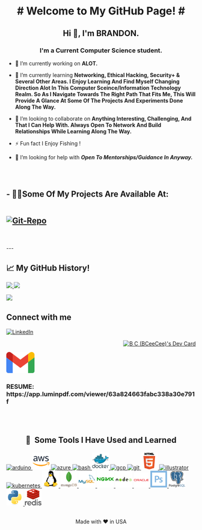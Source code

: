 <html>
  <head>
<!---
Reddragon300/Reddragon300 is a ✨ special ✨ repository because its `README.md` (this file) appears on your GitHub profile.
You can click the Preview link to take a look at your changes.
--->

<h1 align="center"># Welcome to My GitHub Page! #</h1>
<h2 align="center">Hi 👋, I'm BRANDON.</h2>
<h3 align="center">I'm a Current Computer Science student.</h3>

- 🔭 I’m currently working on **ALOT.**

- 🌱 I’m currently learning **Networking, Ethical Hacking, Security+ & Several Other Areas. I Enjoy Learning And Find Myself Changing Direction Alot In This Computer Sceince/Information Technology Realm. So As I Navigate Towards The Right Path That Fits Me, This Will Provide A Glance At Some Of The Projects And Experiments Done Along The Way.**

- 👯 I’m looking to collaborate on **Anything Interesting, Challenging, And That I Can Help With. Always Open To Network And Build Relationships While Learning Along The Way.**
- ⚡ Fun fact I Enjoy Fishing !

- 🤝 I’m looking for help with ***Open To Mentorships/Guidance In Anyway.***

<br>
    <br>
<h2>- 👨‍💻Some Of My Projects Are Available At: <tab>
<br>
  <br>

<a href="https://github.com/Reddragon300?tab=repositories"><img src="https://opensource.com/sites/default/files/lead-images/github-universe.jpg" alt="Git-Repo" style="width:75px;height:55px;"> 
</a>
</h2>
<br>
  
</body>

<p>---</p>
<h2>📈 My GitHub History!</h2>
<p><a href="https://github.com/reddragon300"> <img src="https://github-readme-stats.vercel.app/api?username=reddragon300&amp;theme=noctis_minimus&amp;show_icons=true" height="180em" /> <img src="https://github-readme-stats.vercel.app/api/top-langs/?username=reddragon300&amp;theme=noctis_minimus&amp;layout=compact" height="180em" /> 
  </a> 
</p>
<p><img src="https://capsule-render.vercel.app/api?type=waving&amp;color=gradient&amp;height=100&amp;section=footer" /></p>

## Connect with me
[![LinkedIn](https://img.shields.io/badge/LinkedIn-Profile-blue?logo=linkedin)](https://www.linkedin.com/in/brandonclaspill)

<div style="text-align: right;">
  <a href="https://app.daily.dev/bcbceecee"><img src="https://api.daily.dev/devcards/2683aaefd1bc487289de42ab25ab4046.png?r=li7" width="400" alt="B C (BCeeCee)'s Dev Card"/></a>
</div>

              
</p>
<p align="left">
     <a href="mailto:claspillb92@gmail.com" title="Gmail">
        <img src="https://raw.githubusercontent.com/king-technologies/.github/main/assets/images/gmail.svg" alt="Gmail" width="75" /></a>
</p>


<h3> RESUME: https://app.luminpdf.com/viewer/63a824663fabc338a30e791f </h3>
</p>

<br>
  <br>
<h2> <p align="center"> 🚀 &nbsp;Some Tools I Have Used and Learned</h3> </p>
<p align="left">
    <a href="https://www.arduino.cc/" target="_blank" rel="noreferrer"> 
  <img src="https://cdn.worldvectorlogo.com/logos/arduino-1.svg" alt="arduino" width="45" height="45"/> </a> <a href="https://aws.amazon.com" target="_blank" rel="noreferrer"> 
<img src="https://raw.githubusercontent.com/devicons/devicon/master/icons/amazonwebservices/amazonwebservices-original-wordmark.svg" alt="aws" width="45" height="45"/> </a> <a href="https://azure.microsoft.com/en-in/" target="_blank" rel="noreferrer"> 
<img src="https://www.vectorlogo.zone/logos/microsoft_azure/microsoft_azure-icon.svg" alt="azure" width="45" height="45"/> </a> <a href="https://www.gnu.org/software/bash/" target="_blank" rel="noreferrer">
 <img src="https://www.vectorlogo.zone/logos/gnu_bash/gnu_bash-icon.svg" alt="bash" width="45" height="45"/> </a> <a href="https://www.docker.com/" target="_blank" rel="noreferrer"> 
<img src="https://raw.githubusercontent.com/devicons/devicon/master/icons/docker/docker-original-wordmark.svg" alt="docker" width="45" height="45"/> </a> <a href="https://cloud.google.com" target="_blank" rel="noreferrer">
 <img src="https://www.vectorlogo.zone/logos/google_cloud/google_cloud-icon.svg" alt="gcp" width="45" height="45"/> </a> <a href="https://git-scm.com/" target="_blank" rel="noreferrer">
 <img src="https://www.vectorlogo.zone/logos/git-scm/git-scm-icon.svg" alt="git" width="45" height="45"/> </a> <a href="https://www.w3.org/html/" target="_blank" rel="noreferrer"> 
<img src="https://raw.githubusercontent.com/devicons/devicon/master/icons/html5/html5-original-wordmark.svg" alt="html5" width="45" height="45"/> </a> <a href="https://www.adobe.com/in/products/illustrator.html" target="_blank" rel="noreferrer"> <img src="https://www.vectorlogo.zone/logos/adobe_illustrator/adobe_illustrator-icon.svg" alt="illustrator" width="40" height="40"/> </a> <a href="https://kubernetes.io" target="_blank" rel="noreferrer"> <img src="https://www.vectorlogo.zone/logos/kubernetes/kubernetes-icon.svg" alt="kubernetes" width="40" height="40"/> </a> <a href="https://www.linux.org/" target="_blank" rel="noreferrer"> <img src="https://raw.githubusercontent.com/devicons/devicon/master/icons/linux/linux-original.svg" alt="linux" width="45" height="45"/> </a> <a href="https://www.mongodb.com/" target="_blank" rel="noreferrer">
 <img src="https://raw.githubusercontent.com/devicons/devicon/master/icons/mongodb/mongodb-original-wordmark.svg" alt="mongodb" width="45" height="45"/> </a> <a href="https://www.mysql.com/" target="_blank" rel="noreferrer">
 <img src="https://raw.githubusercontent.com/devicons/devicon/master/icons/mysql/mysql-original-wordmark.svg" alt="mysql" width="45" height="45"/> </a> <a href="https://www.nginx.com" target="_blank" rel="noreferrer">
 <img src="https://raw.githubusercontent.com/devicons/devicon/master/icons/nginx/nginx-original.svg" alt="nginx" width="45" height="45"/> </a> <a href="https://nodejs.org" target="_blank" rel="noreferrer">
 <img src="https://raw.githubusercontent.com/devicons/devicon/master/icons/nodejs/nodejs-original-wordmark.svg" alt="nodejs" width="45" height="45"/> </a> <a href="https://www.oracle.com/" target="_blank" rel="noreferrer"> <img src="https://raw.githubusercontent.com/devicons/devicon/master/icons/oracle/oracle-original.svg" alt="oracle" width="40" height="40"/> </a> <a href="https://www.photoshop.com/en" target="_blank" rel="noreferrer"> 
<img src="https://raw.githubusercontent.com/devicons/devicon/master/icons/photoshop/photoshop-line.svg" alt="photoshop" width="45" height="45"/> </a> <a href="https://www.postgresql.org" target="_blank" rel="noreferrer">
 <img src="https://raw.githubusercontent.com/devicons/devicon/master/icons/postgresql/postgresql-original-wordmark.svg" alt="postgresql" width="45" height="45"/> </a> <a href="https://www.python.org" target="_blank" rel="noreferrer">
 <img src="https://raw.githubusercontent.com/devicons/devicon/master/icons/python/python-original.svg" alt="python" width="45" height="45"/> </a> <a href="https://redis.io" target="_blank" rel="noreferrer"> 
<img src="https://raw.githubusercontent.com/devicons/devicon/master/icons/redis/redis-original-wordmark.svg" alt="redis" width="45" height="45"/> </a>

<br>
<br>

<p align="center">Made with ❤️ in USA</p>
</head>
</html>
